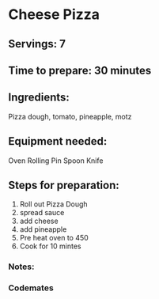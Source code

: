 # Cheese Pizza

## Servings: 7

## Time to prepare: 30 minutes

## Ingredients:
Pizza dough, tomato, pineapple, motz

## Equipment needed:
Oven 
Rolling Pin
Spoon
Knife

## Steps for preparation:
1. Roll out Pizza Dough
2. spread sauce
3. add cheese
4. add pineapple 
5. Pre heat oven to 450
6. Cook for 10 mintes

### Notes:



### Codemates #
